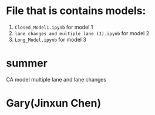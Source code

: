 # File that is contains models:

1. `Closed_Model1.ipynb` for model 1
2. `lane changes and multiple lane (1).ipynb` for model 2
3. `Long_Model.ipynb` for model 3

# summer

CA model multiple lane and lane changes

# Gary(Jinxun Chen)
